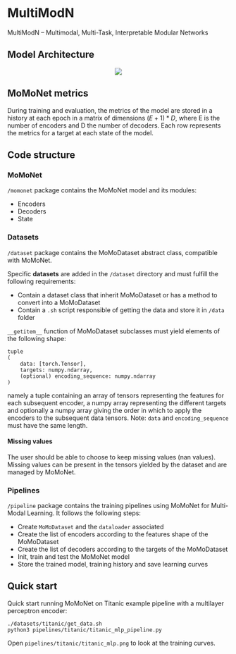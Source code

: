 # MultiModN
MultiModN – Multimodal, Multi-Task, Interpretable Modular Networks

## Model Architecture
<p align="center">
	<img src="https://docs.google.com/drawings/d/e/2PACX-1vQLCjRaSAQaDSqNhQhy7xMgbmxl_RzwToWchuc6t41hbTDMFdQO-yYIcp35qY3QUakUHOE4XgFu1L0q/pub?w=1531&h=510" />
</p>

## MoMoNet metrics
During training and evaluation, the metrics of the model are stored in a history at each epoch in a matrix of dimensions $(E+1) * D$, where E is the number of encoders and D the number of decoders. Each row represents the metrics for a target at each state of the model.

## Code structure
### MoMoNet
`/momonet` package contains the MoMoNet model and its modules:
* Encoders
* Decoders
* State

### Datasets
`/dataset` package contains the MoMoDataset abstract class, compatible with MoMoNet.

Specific **datasets** are added in the `/dataset` directory and must fulfill the following requirements:
* Contain a dataset class that inherit MoMoDataset or has a method to convert into a MoMoDataset
* Contain a `.sh` script responsible of getting the data and store it in `/data` folder

`__getitem__` function of MoMoDataset subclasses must yield elements of the following shape:

```
tuple
(
	data: [torch.Tensor],
	targets: numpy.ndarray,
	(optional) encoding_sequence: numpy.ndarray
)
```

namely a tuple containing an array of tensors representing the features for each subsequent encoder, a numpy array representing the different targets and optionally a numpy array giving the order in which to apply the encoders to the subsequent data tensors. Note: `data` and `encoding_sequence` must have the same length.

#### **Missing values**
The user should be able to choose to keep missing values (nan values). Missing values can be present in the tensors yielded by the dataset and are managed by MoMoNet.

### Pipelines
```/pipeline``` package contains the training pipelines using MoMoNet for Multi-Modal Learning. It follows the following steps:

* Create `MoMoDataset` and the `dataloader` associated
* Create the list of encoders according to the features shape of the MoMoDataset
* Create the list of decoders according to the targets of the MoMoDataset
* Init, train and test the MoMoNet model
* Store the trained model, training history and save learning curves

## Quick start
Quick start running MoMoNet on Titanic example pipeline with a multilayer perceptron encoder:
```
./datasets/titanic/get_data.sh
python3 pipelines/titanic/titanic_mlp_pipeline.py
```
Open `pipelines/titanic/titanic_mlp.png` to look at the training curves.
